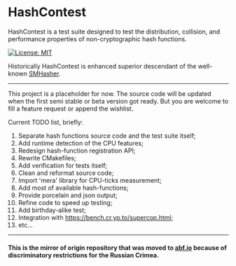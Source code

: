 <!-- Required extensions: pymdownx.betterem, pymdownx.tilde, pymdownx.emoji, pymdownx.tasklist, pymdownx.superfences -->

# HashContest

HashContest is a test suite designed to test the distribution, collision, and performance properties of non-cryptographic hash functions.

[![License: MIT](https://img.shields.io/badge/License-MIT-yellow.svg)](https://opensource.org/licenses/MIT)

Historically HashContest is enhanced superior descendant of the well-known [SMHasher](https://github.com/aappleby/smhasher/wiki).

-----------------------------------------------------------------------

This project is a placeholder for now.
The source code will be updated when the first semi stable or beta version got ready.
But you are welcome to fill a feature request or append the wishlist.

Current TODO list, briefly:

 1. Separate hash functions source code and the test suite itself;
 2. Add runtime detection of the CPU features;
 3. Redesign hash-function registration API;
 4. Rewrite CMakefiles;
 5. Add verification for tests itself;
 6. Clean and reformat source code;
 7. Import 'mera' library for CPU-ticks measurement;
 8. Add most of available hash-functions;
 9. Provide porcelain and json output;
 10. Refine code to speed up testing;
 11. Add birthday-alike test;
 12. Integration with https://bench.cr.yp.to/supercop.html;
 13. etc...

--------------------------------------------------------------------------------

#### This is the mirror of origin repository that was moved to [abf.io](https://abf.io/erthink/) because of discriminatory restrictions for the Russian Crimea.
